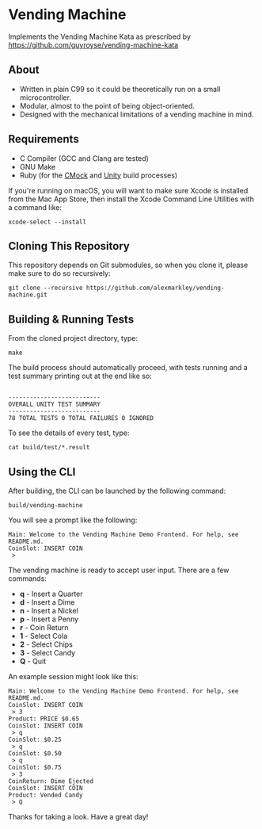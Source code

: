 Vending Machine
===============

Implements the Vending Machine Kata as prescribed by https://github.com/guyroyse/vending-machine-kata


About
-----

- Written in plain C99 so it could be theoretically run on a small microcontroller.
- Modular, almost to the point of being object-oriented.
- Designed with the mechanical limitations of a vending machine in mind.


Requirements
------------

- C Compiler (GCC and Clang are tested)
- GNU Make
- Ruby (for the [CMock](https://github.com/ThrowTheSwitch/CMock) and [Unity](https://github.com/ThrowTheSwitch/Unity) build processes)

If you're running on macOS, you will want to make sure Xcode is installed from the Mac App Store, then install the Xcode Command Line Utilities with a command like:

```
xcode-select --install
```


Cloning This Repository
-----------------------

This repository depends on Git submodules, so when you clone it, please make sure to do so recursively:

```
git clone --recursive https://github.com/alexmarkley/vending-machine.git
```


Building & Running Tests
------------------------

From the cloned project directory, type:

```
make
```

The build process should automatically proceed, with tests running and a test summary printing out at the end like so:

```

--------------------------
OVERALL UNITY TEST SUMMARY
--------------------------
78 TOTAL TESTS 0 TOTAL FAILURES 0 IGNORED

```

To see the details of every test, type:

```
cat build/test/*.result
```

Using the CLI
-------------

After building, the CLI can be launched by the following command:

```
build/vending-machine
```

You will see a prompt like the following:

```
Main: Welcome to the Vending Machine Demo Frontend. For help, see README.md.
CoinSlot: INSERT COIN
 > 
```

The vending machine is ready to accept user input. There are a few commands:

- **q** - Insert a Quarter
- **d** - Insert a Dime
- **n** - Insert a Nickel
- **p** - Insert a Penny
- **r** - Coin Return
- **1** - Select Cola
- **2** - Select Chips
- **3** - Select Candy
- **Q** - Quit

An example session might look like this:

```
Main: Welcome to the Vending Machine Demo Frontend. For help, see README.md.
CoinSlot: INSERT COIN
 > 3
Product: PRICE $0.65
CoinSlot: INSERT COIN
 > q
CoinSlot: $0.25
 > q
CoinSlot: $0.50
 > q
CoinSlot: $0.75
 > 3
CoinReturn: Dime Ejected
CoinSlot: INSERT COIN
Product: Vended Candy
 > Q
```

Thanks for taking a look. Have a great day!
